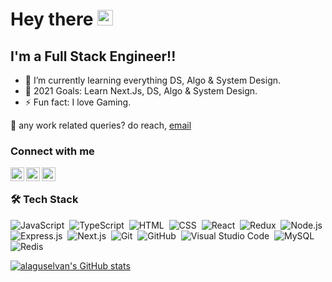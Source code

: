 # Hey there <img src="https://media.giphy.com/media/hvRJCLFzcasrR4ia7z/giphy.gif" width="25px">


## I'm a Full Stack Engineer!!

- 🌱 I’m currently learning everything DS, Algo & System Design.
- 🥅 2021 Goals: Learn Next.Js, DS, Algo & System Design.
- ⚡ Fun fact: I love Gaming.


💼 any work related queries? do reach, [email]

### Connect with me

[<img align="left" alt="AlaguSelvan | Twitter" width="22px" src="https://cdn.jsdelivr.net/npm/simple-icons@v3/icons/twitter.svg" />][twitter]
[<img align="left" alt="AlaguSelvan | LinkedIn" width="22px" src="https://cdn.jsdelivr.net/npm/simple-icons@v3/icons/linkedin.svg" />][linkedin]
[<img align="left" alt="AlaguSelvan | LinkedIn" width="22px" src="https://cdn.jsdelivr.net/npm/simple-icons@3.13.0/icons/steam.svg" />][steam]

<br />

### 🛠  Tech Stack


![JavaScript](https://img.shields.io/badge/-JavaScript-05122A?style=flat&logo=javascript)&nbsp;
![TypeScript](https://img.shields.io/badge/-TypeScript-05122A?style=flat&logo=typescript)&nbsp;
![HTML](https://img.shields.io/badge/-HTML-05122A?style=flat&logo=HTML5)&nbsp;
![CSS](https://img.shields.io/badge/-CSS-05122A?style=flat&logo=CSS3&logoColor=1572B6)&nbsp;
![React](https://img.shields.io/badge/-React-05122A?style=flat&logo=react&logoColor=339933)&nbsp;
![Redux](https://img.shields.io/badge/-Redux-05122A?style=flat&logo=redux&logoColor=339933)&nbsp;
![Node.js](https://img.shields.io/badge/-Node.js-05122A?style=flat&logo=node.js&logoColor=339933)&nbsp;
![Express.js](https://img.shields.io/badge/-Express.js-05122A?style=flat&logo=express&logoColor=339933)&nbsp;
![Next.js](https://img.shields.io/badge/-Next.js-05122A?style=flat&logo=next.js&logoColor=339933)&nbsp;
![Git](https://img.shields.io/badge/-Git-05122A?style=flat&logo=git)&nbsp;
![GitHub](https://img.shields.io/badge/-GitHub-05122A?style=flat&logo=github)&nbsp;
![Visual Studio Code](https://img.shields.io/badge/-Visual%20Studio%20Code-05122A?style=flat&logo=visual-studio-code&logoColor=007ACC)&nbsp;
![MySQL](https://img.shields.io/badge/-MySQL-05122A?style=flat&logo=mysql&logoColor=4479A1)&nbsp;
![Redis](https://img.shields.io/badge/-Redis-05122A?style=flat&logo=redis&logoColor=4479A1)&nbsp;

[![alaguselvan's GitHub stats](https://github-readme-stats.vercel.app/api?username=alaguselvan&show_icons=true&theme=dark)](https://github.com/anuraghazra/github-readme-stats)

[twitter]: https://twitter.com/alaguselvan97/
[linkedin]: https://www.linkedin.com/in/alagu-selvan/
[steam]: https://steamcommunity.com/id/SelvanFrenzy/
[reddit]: https://www.reddit.com/user/SelvanFrenzy14/
[email]: mailto:alaguselvan97@gmail.com
